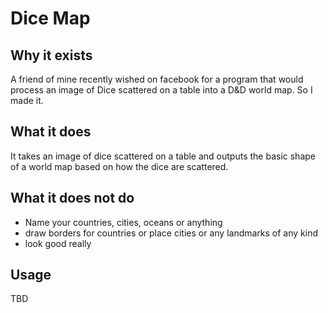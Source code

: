 Dice Map
=====

## Why it exists

A friend of mine recently wished on facebook for a program that would process an image of Dice
scattered on a table into a D&D world map. So I made it.

## What it does

It takes an image of dice scattered on a table and outputs the basic shape of a world map based on
how the dice are scattered.

## What it does not do

- Name your countries, cities, oceans or anything
- draw borders for countries or place cities or any landmarks of any kind
- look good really

## Usage

TBD
